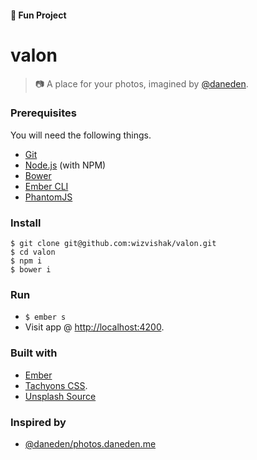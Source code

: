 #### :construction: Fun Project 

# valon

> :camera: A place for your photos, imagined by [@daneden](https://github.com/daneden).

### Prerequisites

You will need the following things.

* [Git](http://git-scm.com/)
* [Node.js](http://nodejs.org/) (with NPM)
* [Bower](http://bower.io/)
* [Ember CLI](http://ember-cli.com/)
* [PhantomJS](http://phantomjs.org/)

### Install

```
$ git clone git@github.com:wizvishak/valon.git
$ cd valon
$ npm i
$ bower i
```

### Run

* `$ ember s`
* Visit app @ [http://localhost:4200](http://localhost:4200).

### Built with
- [Ember](http://emberjs.com/)
- [Tachyons CSS](http://tachyons.io/).
- [Unsplash Source](https://source.unsplash.com/)

### Inspired by
- [@daneden/photos.daneden.me](https://github.com/daneden/photos.daneden.me)
